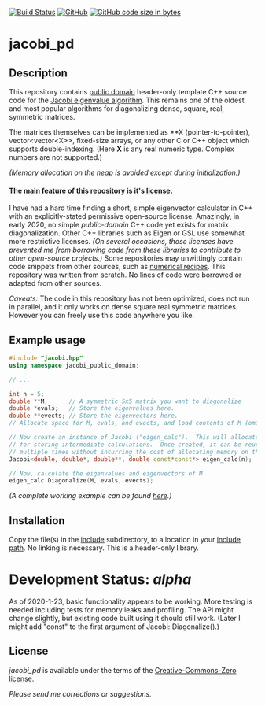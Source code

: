 [![Build Status](https://travis-ci.org/jewettaij/jacobi_pd.svg?branch=master)](https://travis-ci.org/jewettaij/jacobi_pd.svg?branch=master)
[![GitHub](https://img.shields.io/github/license/jewettaij/jacobi_pd)](./LICENSE.md)
[![GitHub code size in bytes](https://img.shields.io/github/languages/code-size/jewettaij/jacobi_pd)]()


jacobi_pd
===========

## Description

This repository contains
[public domain](https://creativecommons.org/publicdomain/zero/1.0/)
header-only template C++ source code for the
[Jacobi eigenvalue algorithm](https://en.wikipedia.org/wiki/Jacobi_eigenvalue_algorithm).
This remains one of the oldest and most popular algorithms for
diagonalizing dense, square, real, symmetric matrices.

The matrices themselves can be implemented as \*\*X (pointer-to-pointer),
vector\<vector\<X\>\>, fixed-size arrays,
or any other C or C++ object which supports double-indexing.
(Here **X** is any real numeric type.  Complex numbers are not supported.)

*(Memory allocation on the heap is avoided except during initialization.)*


#### The main feature of this repository is it's [license](LICENSE.md).

I have had a hard time finding a short, simple eigenvector calculator
in C++ with an explicitly-stated permissive open-source license.
Amazingly, in early 2020, no simple *public-domain*
C++ code yet exists for matrix diagonalization.
Other C++ libraries such as Eigen or GSL use somewhat more restrictive licenses.
*(On several occasions, those licenses have prevented me from borrowing code
from these libraries to contribute to other open-source projects.)*  Some
repositories may unwittingly contain code snippets from other sources, such as
[numerical recipes](http://mingus.as.arizona.edu/~bjw/software/boycottnr.html).
This repository was written from scratch.  No lines of code were borrowed
or adapted from other sources.



*Caveats:* The code in this repository has not been optimized,
does not run in parallel,
and it only works on dense square real symmetric matrices.
However you can freely use this code anywhere you like.

##  Example usage

```cpp
#include "jacobi.hpp"
using namespace jacobi_public_domain;

// ...

int n = 5;
double **M;      // A symmetric 5x5 matrix you want to diagonalize
double *evals;   // Store the eigenvalues here.
double **evects; // Store the eigenvectors here.
// Allocate space for M, evals, and evects, and load contents of M (omitted)...

// Now create an instance of Jacobi ("eigen_calc").  This will allocate space
// for storing intermediate calculations.  Once created, it can be reused
// multiple times without incurring the cost of allocating memory on the heap.
Jacobi<double, double*, double**, double const*const*> eigen_calc(n);

// Now, calculate the eigenvalues and eigenvectors of M
eigen_calc.Diagonalize(M, evals, evects);
```
*(A complete working example can be found [here](tests/test.cpp).)*

## Installation

Copy the file(s) in the [include](include) subdirectory,
to a location in your
[include path](https://www.rapidtables.com/code/linux/gcc/gcc-i.html).
No linking is necessary.
This is a header-only library.

# Development Status: *alpha*

As of 2020-1-23, basic functionality appears to be working.
More testing is needed including tests for memory leaks and profiling.
The API might change slightly, but existing code built using
it should still work.
(Later I might add "const" to the first argument of Jacobi::Diagonalize().)


## License

*jacobi_pd* is available under the terms of the [Creative-Commons-Zero license](LICENSE.md).

*Please send me corrections or suggestions.*

